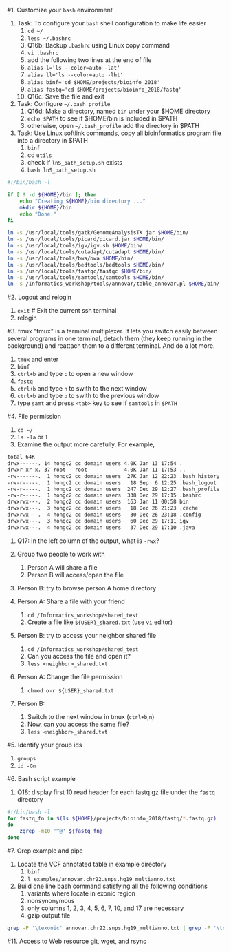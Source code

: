 #1. Customize your `bash` environment
1. Task: To configure your `bash` shell configuration to make life easier
    1. `cd ~/`
    1. `less ~/.bashrc`
    1. Q16b: Backup `.bashrc` using Linux copy command
    1. `vi .bashrc`
    1. add the following two lines at the end of file
    1. `alias l='ls --color=auto -lat'`
    1. `alias ll='ls --color=auto -lht'`
    1. `alias binf='cd $HOME/projects/bioinfo_2018'`
    1. `alias fastq='cd $HOME/projects/bioinfo_2018/fastq'`
    1. Q16c: Save the file and exit
1. Task: Configure `~/.bash_profile`
    1. Q16d: Make a directory, named `bin` under your $HOME directory
    1. `echo $PATH` to see if $HOME/bin is included in $PATH
    1. otherwise, open `~/.bash_profile` add the directory in $PATH
1. Task: Use Linux softlink commands, copy all bioinformatics program file into a directory in $PATH
    1. `binf`
    1. cd `utils`
    1. check if `lnS_path_setup.sh` exists
    1. `bash lnS_path_setup.sh`
```bash
#!/bin/bash -l

if [ ! -d ${HOME}/bin ]; then
    echo "Creating ${HOME}/bin directory ..."
    mkdir ${HOME}/bin
    echo "Done."
fi

ln -s /usr/local/tools/gatk/GenomeAnalysisTK.jar $HOME/bin/
ln -s /usr/local/tools/picard/picard.jar $HOME/bin/
ln -s /usr/local/tools/igv/igv.sh $HOME/bin/
ln -s /usr/local/tools/cutadapt/cutadapt $HOME/bin/
ln -s /usr/local/tools/bwa/bwa $HOME/bin/
ln -s /usr/local/tools/bedtools/bedtools $HOME/bin/
ln -s /usr/local/tools/fastqc/fastqc $HOME/bin/
ln -s /usr/local/tools/samtools/samtools $HOME/bin/
ln -s /Informatics_workshop/tools/annovar/table_annovar.pl $HOME/bin/
```

#2. Logout and relogin
1. `exit` # Exit the current ssh terminal
1. relogin

#3. tmux
"tmux" is a terminal multiplexer. It lets you switch easily between several programs in one terminal, detach them (they keep running in the background) and reattach them to a different terminal. And do a lot more.
1. `tmux` and enter
1. `binf`
1. `ctrl+b` and type `c` to open a new window 
1. `fastq`
1. `ctrl+b` and type `n` to swith to the next window
1. `ctrl+b` and type `p` to swith to the previous window
1. type `samt` and press `<tab>` key to see if `samtools` in `$PATH`

#4. File permission
1. `cd ~/`
1. `ls -la` or `l`
1. Examine the output more carefully. For example,
```bash
total 64K
drwx------. 14 hongc2 cc domain users 4.0K Jan 13 17:54 .
drwxr-xr-x. 37 root   root            4.0K Jan 11 17:53 ..
-rw-------.  1 hongc2 cc domain users  27K Jan 12 22:23 .bash_history
-rw-r-----.  1 hongc2 cc domain users   18 Sep  6 12:25 .bash_logout
-rw-r-----.  1 hongc2 cc domain users  247 Dec 29 12:27 .bash_profile
-rw-r-----.  1 hongc2 cc domain users  338 Dec 29 17:15 .bashrc
drwxrwx---.  2 hongc2 cc domain users  163 Jan 11 00:58 bin
drwxrwx---.  3 hongc2 cc domain users   18 Dec 26 21:23 .cache
drwxrwx---.  4 hongc2 cc domain users   30 Dec 26 23:18 .config
drwxrwx---.  3 hongc2 cc domain users   60 Dec 29 17:11 igv
drwxrwx---.  4 hongc2 cc domain users   37 Dec 29 17:10 .java
```
1. Q17: In the left column of the output, what is `-rwx`?
1. Group two people to work with
    1. Person A will share a file
    1. Person B will access/open the file
1. Person B: try to browse person A home directory
1. Person A: Share a file with your friend
    1. `cd /Informatics_workshop/shared_test`
    1. Create a file like `${USER}_shared.txt` (use `vi` editor)
1. Person B: try to access your neighbor shared file
    1. `cd /Informatics_workshop/shared_test`
    1. Can you access the file and open it?
    1. `less <neighbor>_shared.txt`
    
1. Person A: Change the file permission
    1. `chmod o-r ${USER}_shared.txt`
1. Person B:
    1. Switch to the next window in tmux (`ctrl+b`,`n`)
    1. Now, can you access the same file?
    1. `less <neighbor>_shared.txt`

#5. Identify your group ids
1. `groups`
1. `id -Gn`

#6. Bash script example
1. Q18: display first 10 read header for each fastq.gz file under the `fastq` directory
```bash
#!/bin/bash -l
for fastq_fn in $(ls ${HOME}/projects/bioinfo_2018/fastq/*.fastq.gz)
do
    zgrep -m10 '^@' ${fastq_fn}
done
```

#7. Grep example and pipe
1. Locate the VCF annotated table in example directory
    1. `binf`
    1. `l examples/annovar.chr22.snps.hg19_multianno.txt`
1. Build one line bash command satisfying all the following conditions
    1. variants where locate in exonic region
    1. nonsynonymous
    1. only columns 1, 2, 3, 4, 5, 6, 7, 10, and 17 are necessary
    1. gzip output file
```bash
grep -P '\texonic' annovar.chr22.snps.hg19_multianno.txt | grep -P '\tnonsynonymous' | cut -f 1,2,3,4,5,6,7,10,17 | gzip -fc > my_grep_test.gz 
```
#11. Access to Web resource
git, wget, and rsync